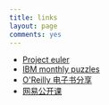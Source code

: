 ```yaml
---
title: links
layout: page
comments: yes
---
```


- [Project euler](http://projecteuler.net/)
- [IBM monthly puzzles](http://domino.research.ibm.com/Comm/wwwr_ponder.nsf/pages/index.html)
- [O'Reilly 电子书分享](http://www.verycd.com/i/4398009/)
- [网易公开课](http://open.163.com/)

